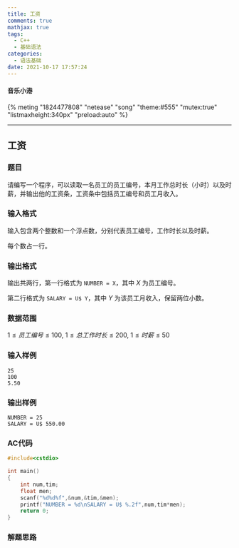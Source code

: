 ```yaml
---
title: 工资
comments: true
mathjax: true
tags:
  - C++
  - 基础语法
categories:
  - 语法基础
date: 2021-10-17 17:57:24
---
```

#### 音乐小港
{% meting "1824477808" "netease" "song" "theme:#555" "mutex:true" "listmaxheight:340px" "preload:auto" %}

---
##   工资

### 题目

请编写一个程序，可以读取一名员工的员工编号，本月工作总时长（小时）以及时薪，并输出他的工资条，工资条中包括员工编号和员工月收入。

### 输入格式

输入包含两个整数和一个浮点数，分别代表员工编号，工作时长以及时薪。

每个数占一行。

### 输出格式

输出共两行，第一行格式为 `NUMBER = X`，其中 $X$ 为员工编号。

第二行格式为 `SALARY = U$ Y`，其中 $Y$ 为该员工月收入，保留两位小数。

### 数据范围

$1≤员工编号≤100$,
$1≤总工作时长≤200$,
$1≤时薪≤50$

### 输入样例

```
25
100
5.50
```

### 输出样例

```
NUMBER = 25
SALARY = U$ 550.00
```

### AC代码

```c++
#include<cstdio>

int main()
{
    int num,tim;
    float men;
    scanf("%d%d%f",&num,&tim,&men);
    printf("NUMBER = %d\nSALARY = U$ %.2f",num,tim*men);
    return 0;
}
```

### 解题思路